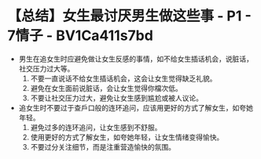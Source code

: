# 【总结】女生最讨厌男生做这些事 - P1 - 7情子 - BV1Ca411s7bd

-   男生在追女生时应避免做让女生反感的事情，如不给女生插话机会，说脏话，社交压力过大等。
    1.  不要一直说话不给女生插话机会，这会让女生觉得缺乏礼貌。
    2.  避免在女生面前说脏话，会让女生觉得你檔次低。
    3.  不要让社交压力过大，避免让女生感到尴尬或被人议论。
-   追女生时不要过于查戶口般的连环追问，应该用更好的方式了解女生，如夸她年轻。
    1.  避免过多的连环追问，让女生感到不舒服。
    2.  使用更好的方式了解女生，如夸她年轻，让女生情绪变得愉快。
    3.  不要过分关注细节，而是注重营造愉快的氛围。